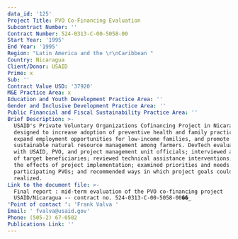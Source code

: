 ```yaml
---
data_id: '125'
Project Title: PVO Co-Financing Evaluation
Subcontract Number: ''
Contract Number: 524-0313-C-00-5058-00
Start Year: '1995'
End Year: '1995'
Region: "Latin America and the \r\nCaribbean "
Country: Nicaragua
Client/Donor: USAID
Prime: x
Sub: ''
Contract Value USD: '37920'
M&E Practice Area: x
Education and Youth Development Practice Area: ''
Gender and Inclusive Development Practice Area: ''
Public Financial and Fiscal Sustainability Practice Area: ''
Brief Description: >-
  USAID's Private Voluntary Organizations Cofinancing Project in Nicaragua was
  designed to increase adoption of preventive health and family practices,
  expand employment opportunities for low-income families, and promote
  sustainable natural resource management among farmers. DevTech evaluators met
  with USAID, PVO, and project management unit officials; interviewed a sample
  of target beneficiaries; reviewed technical assistance interventions; assessed
  the effects of project implementation; examined priorities and needs of
  participating PVOs; and recommended ways in which project goals could be
  realized.
Link to the document file: >-
  Final report : mid-term evaluation of the PVO co-financing project
  USAID/Nicaragua -- contract no. 524-0313-C-00-5058-00��_
'Point of contact ': 'Frank Valva '
Email: ' fvalva@usaid.gov'
Phone: (505-2) 67-0502
Publications Link: ''
---
```

